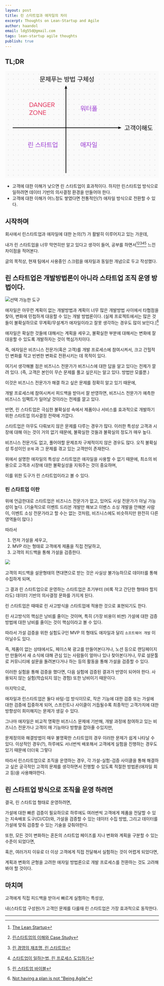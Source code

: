 ```yaml
---
layout: post
title: 린 스타트업과 애자일의 차이
excerpt: Thoughts on Lean-Startup and Agile
author: haandol
email: ldg55d@gmail.com
tags: lean-startup agile thoughts
publish: true
---
```


## TL;DR

<img src="/assets/img/2022/0724/matrix.png" alt="선택 가능한 도구" />

- 고객에 대한 이해가 낮으면 린 스타트업이 효과적이다. 하지만 린스타트업 방식으로 일하려면 데이터 기반의 의사결정 환경을 만들어야 한다.
- 고객에 대한 이해가 어느정도 쌓였다면 전통적인(?) 애자일 방식으로 전환할 수 있다.

## 시작하며

회사에서 린스타트업과 애자일에 대한 논의(?) 가 활발히 이루어지고 있는 가운데,

내가 린 스타트업을 너무 막연히만 알고 있다고 생각이 들어, 공부를 하면서[^1][^2][^3][^4][^5] 느낀 차이점을 적어본다.

글의 목적상, 현재 팀에서 사용중인 스크럼을 애자일과 동일한 개념으로 두고 작성했다.

## 린 스타트업은 개발방법론이 아니라 스타트업 조직 운영 방법이다.

<img src="https://media-exp1.licdn.com/dms/image/C4E12AQHLpDk8vTKFyw/article-inline_image-shrink_1000_1488/0/1520634259000?e=1669852800&v=beta&t=eLrbJrcxhz19_tXsgJ1tUqCsEO838bV6QX8P_zKXAUo" alt="선택 가능한 도구" />

애자일은 아무런 계획이 없는 개발방법과 계획이 너무 많은 개발방법 사이에서 타협점을 찾아, 변화에 민첩하게 대응할 수 있는 개발 방법론이다. (실제 프로젝트에서는 많은 것들이 불확실하므로 무계획/무설계가 애자일이라고 잘못 생각하는 경우도 많이 보인다.)[^6]

애자일은 확실한 것들에 대해서는 계획을 세우고, 불확실한 부분에 대해서는 변화에 잘 대응할 수 있도록 개발하자는 것이 핵심가치이다.

즉, 애자일은 비즈니스 전문가(혹은 고객)를 개발 프로세스에 참여시켜서, 크고 간헐적인 변화를 작고 빈번한 변화로 전환시키는 데 목적이 있다.

여기서 생각해볼 점은 비즈니스 전문가가 비즈니스에 대한 답을 알고 있다는 전제가 깔려 있다. (즉, 고객은 본인이 무슨 문제를 풀고 싶은지는 알고 있다. 방법만 모를뿐.)

이것은 비즈니스 전문가가 해결 하고 싶은 문제를 정확히 알고 있기 때문에,

개발 프로세스에 참여시켜서 피드백을 받아서 잘 반영하면, 비즈니스 전문가가 예측한 비즈니스 임팩트가 일어날 것이라는 전제를 깔고 있다.

반면, 린 스타트업은 극심한 불확실성 속에서 제품이나 서비스를 효과적으로 개발하기 위한 스타트업 의사결정 전략에 가깝다.

스타트업은 아무도 다뤄보지 않은 문제를 다루는 경우가 많다. 이러한 특성상 고객과 시장에 대해 아는 것이 거의 없기 때문에, 불확실한 것들과 불확실의 정도가 매우 높다.

비즈니스 전문가도 없고, 풀어야할 문제조차 구체적이지 않은 경우도 많다. 오직 불확실성 투성이인 `문제` 과 그 문제를 겪고 있는 고객만이 존재한다.

위에서 설명한 애자일의 특성상 스타트업은 애자일을 사용할 수 없기 때문에, 최소의 비용으로 고객과 시장에 대한 불확실성을 지워주는 것이 중요하며,

이를 위한 도구가 린 스타트업이라고 볼 수 있다.

### 린 스타트업 이란

위에 언급한대로 스타트업은 비즈니스 전문가가 없고, 있어도 사실 전문가가 아닐 가능성이 높다. (기술적으로 이벤트 드리븐 개발만 해보고 이벤스 소싱 개발을 안해본 사람이, 이벤트 소싱 전문가라고 할 수는 없는 것처럼, 비즈니스에도 비슷하지만 완전히 다른 영역들이 많다.)

따라서

1. 먼저 가설을 세우고,
2. MVP 라는 형태로 고객에게 제품을 직접 전달하고,
3. 고객의 피드백을 통해 가설을 검증한다.

<img src="https://t1.daumcdn.net/thumb/R720x0/?fname=http://t1.daumcdn.net/brunch/service/user/R2L/image/FF3CNkRTJt6BP_UDz9-UdjBAoRU.png"/>

고객의 피드백을 설문형태의 면대면으로 받는 것은 사실상 불가능하므로 데이터를 통해 수집하게 되며,

그 결과 린 스타트업으로 운영하는 스타트업은 초기부터 (비록 작고 간단한 형태라 할지라도) 데이터 기반의 의사결정 문화를 가지게 된다.

린 스타트업은 때때로 린 사고방식을 스타트업에 적용한 것으로 표현되기도 한다.

린 사고방식의 핵심은 낭비를 줄이는 것이며, 특히 (가장 비용이 비싼) 가설에 대한 검증 방법에 대한 낭비를 줄이는 것이 핵심이라고 볼 수 있다.

따라서 가설 검증을 위한 실험도구인 MVP 의 형태도 애자일과 달리 `소프트웨어 개발` 이 아닐수도 있다.

즉, 제품이 없는 상태에서도, 페이스북 광고를 만들어본다거나, 노션 등으로 랜딩페이지만 만들어서 새 소식에 대해 관심 있는 사람들이 얼마나 있나 찾아본다거나, 무료 설문툴로 커뮤니티에 설문을 돌려본다거나 하는 등의 활동을 통해 가설을 검증할 수 있다.

이러한 실험을 통해 검증을 했다면, 다음 실험에 검증된 결과가 반영이 되어야 한다. 사용되지 않는 실험(학습되지 않는 경험) 또한 낭비이기 때문이다.

마지막으로,

애자일과 린스타트업은 둘다 바텀-업 방식이므로, 작은 기능에 대한 검증 또는 가설에 대한 검증에 집중하게 되어, 스프린트나 사이클이 거듭될수록 최종적인 고객가치에 대한 방향성이 희미해지는 문제가 생길 수 있다.

그나마 애자일은 비교적 명확한 비즈니스 문제에 기반해, 개발 과정에 참여하고 있는 비즈니스 전문가나 고객이 매 기능마다 방향을 잡아줄 수있지만,

문제정의와 해결방법이 매우 불명확한 스타트업의 경우 이러한 문제가 쉽게 나타날 수 있다. 이상적인 경우(?), 하루에도 서너번씩 배포해서 고객에게 실험을 진행하는 경우도 있기 때문에 더더욱 그렇다

따라서 린스타트업으로 조직을 운영하는 경우, 각 가설-실험-검증 사이클을 통해 해결하고 싶은 궁극적인 고객의 문제를 생각하면서 진행할 수 있도록 적절한 방법론(애자일 회고 등)을 사용해야한다.

## 린 스타트업 방식으로 조직을 운영 하려면

결국, 린 스타트업 형태로 운영하려면,

가설에 대한 빠른 검증이 필요하므로 하루에도 여러번씩 고객에게 제품을 전달할 수 있는 지속배포 도구(CI/CD)와, 가설을 검증할 수 있는 데이터 수집 방법, 그리고 데이터를 가설에 맞춰 검증할 수 있는 기술을 갖춰야한다.

또한, 모든 것이 변화하는 혼돈의 스타트업 페이즈를 지나 변화와 계획을 구분할 수 있는 수준이 되었다면,

혹은, 여러가지 이유로 더 이상 고객에게 직접 전달해서 실험하는 것이 어렵게 되었다면,

계획과 변화의 균형을 고려한 애자일 방법론으로 개발 프로세스를 전환하는 것도 고려해봐야 할 것이다.

## 마치며

고객에게 직접 피드백을 받아서 빠르게 실험하는 특성상,

내(스타트업 구성원)가 고객인 문제를 다룰때 린 스타트업은 가장 효과적으로 동작한다.

---

[^1]: [The Lean Startup](https://www.youtube.com/watch?v=fEvKo90qBns)
[^2]: [린스타트업의 이해와 Case Study](https://www.slideshare.net/MatthewLee/case-study-51449865)
[^3]: [린 경영의 재조명, 린 스타트업](http://www.bondweb.co.kr/data/menu01/%B8%B0%28lean%29%B0%E6%BF%B5%C0%C7%20%C0%E7%C1%B6%B8%ED.pdf)
[^4]: [스타트업이 일하는법, 린 프로세스 도입하기](https://yozm.wishket.com/magazine/detail/1084/)
[^5]: [린 스타트업 바이블](https://www.aladin.co.kr/shop/wproduct.aspx?ItemId=256334477)
[^6]: [Not having a plan is not "Being Agile"](https://www.linkedin.com/pulse/having-plan-being-agile-john-yorke/)
